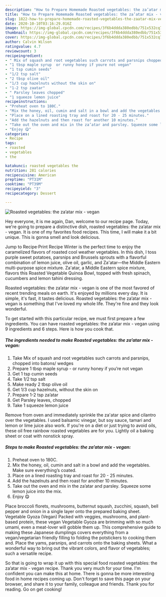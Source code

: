 ```yaml
---
description: "How to Prepare Homemade Roasted vegetables: the za’atar mix - vegan"
title: "How to Prepare Homemade Roasted vegetables: the za’atar mix - vegan"
slug: 1822-how-to-prepare-homemade-roasted-vegetables-the-zaatar-mix-vegan
date: 2020-10-10T03:16:29.016Z
image: https://img-global.cpcdn.com/recipes/3f6b4ddda380edbb/751x532cq70/roasted-vegetables-the-zaatar-mix-vegan-recipe-main-photo.jpg
thumbnail: https://img-global.cpcdn.com/recipes/3f6b4ddda380edbb/751x532cq70/roasted-vegetables-the-zaatar-mix-vegan-recipe-main-photo.jpg
cover: https://img-global.cpcdn.com/recipes/3f6b4ddda380edbb/751x532cq70/roasted-vegetables-the-zaatar-mix-vegan-recipe-main-photo.jpg
author: Calvin Wilson
ratingvalue: 4.7
reviewcount: 3
recipeingredient:
- " Mix of squash and root vegetables such carrots and parsnips chopped into batons wedges"
- "1 tbsp maple syrup  or runny honey if youre not vegan"
- "1 tsp cumin seeds"
- "1/2 tsp salt"
- "2 tbsp olive oil"
- "1/3 cup hazelnuts without the skin on"
- "1-2 tsp zaatar"
- " Parsley leaves chopped"
- "1 squeeze lemon juice"
recipeinstructions:
- "Preheat oven to 180C."
- "Mix the honey, oil, cumin and salt in a bowl and add the vegetables. Make sure everything’s coated."
- "Place on a lined roasting tray and roast for 20 - 25 minutes."
- "Add the hazelnuts and then roast for another 10 minutes."
- "Take out the oven and mix in the za’atar and parsley. Squeeze some lemon juice into the mix."
- "Enjoy 😋"
categories:
- Recipe
tags:
- roasted
- vegetables
- the

katakunci: roasted vegetables the 
nutrition: 281 calories
recipecuisine: American
preptime: "PT31M"
cooktime: "PT39M"
recipeyield: "3"
recipecategory: Dessert

---
```



![Roasted vegetables: the za’atar mix - vegan](https://img-global.cpcdn.com/recipes/3f6b4ddda380edbb/751x532cq70/roasted-vegetables-the-zaatar-mix-vegan-recipe-main-photo.jpg)

Hey everyone, it is me again, Dan, welcome to our recipe page. Today, we're going to prepare a distinctive dish, roasted vegetables: the za’atar mix - vegan. It is one of my favorites food recipes. This time, I will make it a bit unique. This is gonna smell and look delicious.

Jump to Recipe·Print Recipe Winter is the perfect time to enjoy the caramelized flavors of roasted cool weather vegetables. In this dish, I toss purple sweet potatoes, parsnips and Brussels sprouts with a flavorful combination of lemon juice, olive oil, garlic, and Za&#39;atar—the Middle Eastern multi-purpose spice mixture. Za&#39;atar, a Middle Eastern spice mixture, flavors this Roasted Vegetable Quinoa Bowl, topped with fresh spinach, cucumbers and lemon tahini dressing.

Roasted vegetables: the za’atar mix - vegan is one of the most favored of recent trending meals on earth. It's enjoyed by millions every day. It is simple, it's fast, it tastes delicious. Roasted vegetables: the za’atar mix - vegan is something that I've loved my whole life. They're fine and they look wonderful.


To get started with this particular recipe, we must first prepare a few ingredients. You can have roasted vegetables: the za’atar mix - vegan using 9 ingredients and 6 steps. Here is how you cook that.

<!--inarticleads1-->

##### The ingredients needed to make Roasted vegetables: the za’atar mix - vegan:

1. Take  Mix of squash and root vegetables such carrots and parsnips, chopped into batons/ wedges
1. Prepare 1 tbsp maple syrup - or runny honey if you’re not vegan
1. Get 1 tsp cumin seeds
1. Take 1/2 tsp salt
1. Make ready 2 tbsp olive oil
1. Get 1/3 cup hazelnuts, without the skin on
1. Prepare 1-2 tsp za’atar
1. Get  Parsley leaves, chopped
1. Take 1 squeeze lemon juice


Remove from oven and immediately sprinkle the za&#39;atar spice and cilantro over the vegetables. I used balsamic vinegar, but soy sauce, tamari and lemon or lime juice also work. If you&#39;re on a diet or just trying to avoid oils, these oil free rainbow roasted vegetables are for you. Lightly oil a baking sheet or coat with nonstick spray. 

<!--inarticleads2-->

##### Steps to make Roasted vegetables: the za’atar mix - vegan:

1. Preheat oven to 180C.
1. Mix the honey, oil, cumin and salt in a bowl and add the vegetables. Make sure everything’s coated.
1. Place on a lined roasting tray and roast for 20 - 25 minutes.
1. Add the hazelnuts and then roast for another 10 minutes.
1. Take out the oven and mix in the za’atar and parsley. Squeeze some lemon juice into the mix.
1. Enjoy 😋


Place broccoli florets, mushrooms, butternut squash, zucchini, squash, bell pepper and onion in a single layer onto the prepared baking sheet. Vegetable Gyoza (Vegan) Packed with veggies, mushrooms, and plant-based protein, these vegan Vegetable Gyoza are brimming with so much umami, even a meat-lover will gobble them up. This comprehensive guide to making these Japanese dumplings covers everything from a vegan/vegetarian friendly filling to folding the potstickers to cooking them and. Place the yams, parsnips, and carrots onto the baking sheets. What a wonderful way to bring out the vibrant colors, and flavor of vegetables; such a versatile recipe. 

So that is going to wrap it up with this special food roasted vegetables: the za’atar mix - vegan recipe. Thank you very much for your time. I'm confident you can make this at home. There is gonna be more interesting food in home recipes coming up. Don't forget to save this page on your browser, and share it to your family, colleague and friends. Thank you for reading. Go on get cooking!
